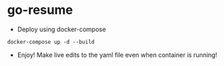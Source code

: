 # go-resume
* Deploy using docker-compose
```
docker-compose up -d --build
```
* Enjoy! Make live edits to the yaml file even when container is running!
